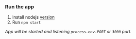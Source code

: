 ### Run the app

1. Install nodejs [version](.npmrc)
2. Run `npm start`

_App will be started and listening `process.env.PORT` or `3000` port._
